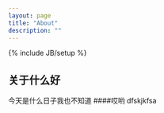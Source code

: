 ```yaml
---
layout: page
title: "About"
description: ""
---
```

{% include JB/setup %}

## 关于什么好
今天是什么日子我也不知道
####哎哟
dfskjkfsa
